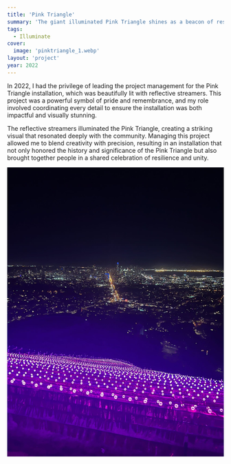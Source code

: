 ```yaml
---
title: 'Pink Triangle'
summary: 'The giant illuminated Pink Triangle shines as a beacon of resilience, hope and remembrance over San Francisco'
tags:
  - Illuminate
cover:
  image: 'pinktriangle_1.webp'
layout: 'project'
year: 2022
---
```


In 2022, I had the privilege of leading the project management for the Pink Triangle installation, which was beautifully lit with reflective streamers. This project was a powerful symbol of pride and remembrance, and my role involved coordinating every detail to ensure the installation was both impactful and visually stunning.

The reflective streamers illuminated the Pink Triangle, creating a striking visual that resonated deeply with the community. Managing this project allowed me to blend creativity with precision, resulting in an installation that not only honored the history and significance of the Pink Triangle but also brought together people in a shared celebration of resilience and unity.

![Pink Triangle at night](pinktriangle_2.jpeg)
